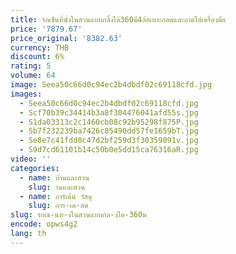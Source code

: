 ```yaml
---
title: รถเข็นที่นั่งในสวนแบบกลิ้งได้360มี4ล้อเบาะถอดและถาดใส่เครื่องมือ
price: '7879.67'
price_original: '8382.63'
currency: THB
discount: 6%
rating: 5
volume: 64
image: Seea50c66d0c94ec2b4dbdf02c69118cfd.jpg
images:
  - Seea50c66d0c94ec2b4dbdf02c69118cfd.jpg
  - Scf70b39c34414b3a8f304476041afd55s.jpg
  - S1da03313c2c1460cb08c92b95298f875P.jpg
  - Sb7f232239ba7426c85490dd57fe1659bT.jpg
  - Se8e7c41fdd0c47d2bf259d3f30359091v.jpg
  - S9d7cd61101b14c50b0e5dd15ca76316aR.jpg
video: ''
categories:
  - name: บ้านและสวน
    slug: านและสวน
  - name: การ์เด้น วัสดุ
    slug: การ-เด-สด
slug: รถเข-นท-งในสวนแบบกล-งได-360ม
encode: opws4g2
lang: th
---
```

  